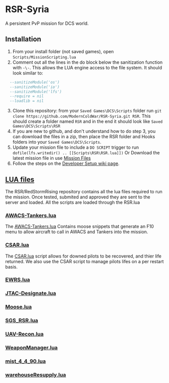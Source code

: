 # RSR-Syria

A persistent PvP mission for DCS world.

## Installation

 1. From your install folder (not saved games), open `Scripts/MissionScripting.lua`
 2. Comment out all the lines in the do block below the sanitization function with `-\-`.  This allows the LUA engine access to the file system. It should look similar to:
```lua
  --sanitizeModule('os')
  --sanitizeModule('io')
  --sanitizeModule('lfs')
  --require = nil
  --loadlib = nil
```
 3. Clone this repository: from your `Saved Games\DCS\Scripts` folder run `git clone https://github.com/ModernColdWar/RSR-Syria.git RSR`.  This should create a folder named `RSR` and in the end it should look like `Saved Games\DCS\Scripts\RSR`
 4. If you are new to github, and don't understand how to do step 3, you can download the files in a zip, then place the RSR folder and Hooks folders into your `Saved Games\DCS\Scripts`.
 5. Update your mission file to include a `DO SCRIPT` trigger to run `dofile(lfs.writedir() .. [[Scripts\RSR\RSR.lua]])` Or Download the latest mission file in use <a href="https://github.com/ModernColdWar/Miz-Files">Mission Files</a>
 6. Follow the steps on the [Developer Setup wiki page](https://github.com/ModernColdWar/RedStormRising/wiki/DeveloperSetup).

## <a href="https://github.com/ModernColdWar/RedStormRising">LUA files</a>
The RSR/RedStormRising repository contains all the lua files required to run the mission. Once tested, submited and approved they are sent to the server and loaded. All the scripts are loaded through the RSR.lua 
### <a href="https://github.com/ModernColdWar/RSR-Syria/blob/main/RSR/AWACS-Tankers.lua">AWACS-Tankers.lua</a>
The <a href="https://github.com/ModernColdWar/RSR-Syria/blob/main/RSR/AWACS-Tankers.lua">AWACS-Tankers.lua</a> Contains moose snippets that generate an F10 menu to allow aircraft to call in AWACS and Tankers into the mission. 
### <a href="https://github.com/ModernColdWar/RSR-Syria/blob/main/RSR/CSAR.lua">CSAR.lua</a>
The <a href="https://github.com/ModernColdWar/RSR-Syria/blob/main/RSR/CSAR.lua">CSAR.lua</a> script allows for downed pilots to be recovered, and thier life returned. We also use the CSAR script to manage pilots lifes on a per restart basis.
### <a href="https://github.com/ModernColdWar/RSR-Syria/blob/main/RSR/EWRS.lua">EWRS.lua</a>
### <a href="https://github.com/ModernColdWar/RSR-Syria/blob/main/RSR/JTAC-Designate.lua">JTAC-Designate.lua</a>
### <a href="https://github.com/ModernColdWar/RSR-Syria/blob/main/RSR/Moose.lua">Moose.lua</a>
### <a href="https://github.com/ModernColdWar/RSR-Syria/blob/main/RSR/SGS_RSR.lua">SGS_RSR.lua</a>
### <a href="https://github.com/ModernColdWar/RSR-Syria/blob/main/RSR/UAV-Recon.lua">UAV-Recon.lua</a>
### <a href="https://github.com/ModernColdWar/RSR-Syria/blob/main/RSR/WeaponManager.lua">WeaponManager.lua</a>
### <a href="https://github.com/ModernColdWar/RSR-Syria/blob/main/RSR/mist_4_4_90.lua">mist_4_4_90.lua</a>
### <a href="https://github.com/ModernColdWar/RSR-Syria/blob/main/RSR/warehouseResupply.lua">warehouseResupply.lua</a>
